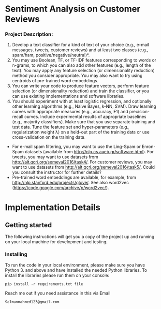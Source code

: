 # Sentiment Analysis on Customer Reviews 


### Project Description:

1. Develop a text classifier for a kind of text of your choice (e.g., e-mail messages, tweets,
customer reviews) and at least two classes (e.g., spam/ham, positive/negative/neutral)*.
2. You may use Boolean, TF, or TF-IDF features corresponding to words or n-grams, to which you
can also add other features (e.g., length of the text). You may apply any feature selection (or
dimensionality reduction) method you consider appropriate. You may also want to try using
centroids of pre-trained word embeddings.
3. You can write your code to produce feature vectors, perform feature selection (or dimensionality reduction)
and train the classifier, or you can use existing implementations and software libraries.
4. You should experiment with at least logistic regression, and optionally other learning algorithms 
(e.g., Naive Bayes, k-NN, SVM). Draw learning curves with appropriate measures (e.g., accuracy, F1)
and precision-recall curves. Include experimental results of appropriate baselines
(e.g., majority classifiers). Make sure that you use separate training and test data. Tune the
feature set and hyper-parameters (e.g., regularization weight λ) on a held-out part of the
training data or use cross-validation on the training data.

* For e-mail spam filtering, you may want to use the Ling-Spam or Enron-Spam datasets (available
from http://nlp.cs.aueb.gr/software.html). For tweets, you may want to use datasets from
http://alt.qcri.org/semeval2016/task4/. For customer reviews, you may want to use datasets from
http://alt.qcri.org/semeval2016/task5/. Could you consult the instructor for further details?
* Pre-trained word embeddings are available, for example, from http://nlp.stanford.edu/projects/glove/.
See also word2vec (https://code.google.com/archive/p/word2vec/). 

# Implementation Details

## Getting started
The following instructions will get you a copy of the project up and running on your local machine for development and testing.

### Installing
To run the code in your local environment, please make sure you have Python 3. and above and have installed the needed Python libraries.
To install the libraries please run them on your console:

```
pip install -r requirements.txt file
```
Reach me out if you need assistance in this via Email
```
Salmannahmed123@gmail.com
```
